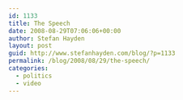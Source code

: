 ```yaml
---
id: 1133
title: The Speech
date: 2008-08-29T07:06:06+00:00
author: Stefan Hayden
layout: post
guid: http://www.stefanhayden.com/blog/?p=1133
permalink: /blog/2008/08/29/the-speech/
categories:
  - politics
  - video
---
```

<object width="425" height="344"><param name="movie" value="http://www.youtube.com/v/Z-m0S1vJCb8&color1=0xb1b1b1&color2=0xcfcfcf&hl=en&fs=1"></param><param name="allowFullScreen" value="true"></param><embed src="http://www.youtube.com/v/Z-m0S1vJCb8&color1=0xb1b1b1&color2=0xcfcfcf&hl=en&fs=1" type="application/x-shockwave-flash" allowfullscreen="true" width="425" height="344"></embed></object>